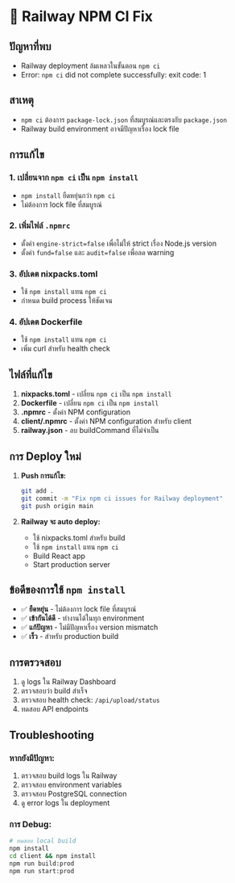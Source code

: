 # 🔧 Railway NPM CI Fix

## ปัญหาที่พบ
- Railway deployment ล้มเหลวในขั้นตอน `npm ci`
- Error: `npm ci` did not complete successfully: exit code: 1

## สาเหตุ
- `npm ci` ต้องการ `package-lock.json` ที่สมบูรณ์และตรงกับ `package.json`
- Railway build environment อาจมีปัญหาเรื่อง lock file

## การแก้ไข

### 1. เปลี่ยนจาก `npm ci` เป็น `npm install`
- `npm install` ยืดหยุ่นกว่า `npm ci`
- ไม่ต้องการ lock file ที่สมบูรณ์

### 2. เพิ่มไฟล์ `.npmrc`
- ตั้งค่า `engine-strict=false` เพื่อไม่ให้ strict เรื่อง Node.js version
- ตั้งค่า `fund=false` และ `audit=false` เพื่อลด warning

### 3. อัปเดต nixpacks.toml
- ใช้ `npm install` แทน `npm ci`
- กำหนด build process ให้ชัดเจน

### 4. อัปเดต Dockerfile
- ใช้ `npm install` แทน `npm ci`
- เพิ่ม curl สำหรับ health check

## ไฟล์ที่แก้ไข

1. **nixpacks.toml** - เปลี่ยน `npm ci` เป็น `npm install`
2. **Dockerfile** - เปลี่ยน `npm ci` เป็น `npm install`
3. **.npmrc** - ตั้งค่า NPM configuration
4. **client/.npmrc** - ตั้งค่า NPM configuration สำหรับ client
5. **railway.json** - ลบ buildCommand ที่ไม่จำเป็น

## การ Deploy ใหม่

1. **Push การแก้ไข:**
   ```bash
   git add .
   git commit -m "Fix npm ci issues for Railway deployment"
   git push origin main
   ```

2. **Railway จะ auto deploy:**
   - ใช้ nixpacks.toml สำหรับ build
   - ใช้ `npm install` แทน `npm ci`
   - Build React app
   - Start production server

## ข้อดีของการใช้ `npm install`

- ✅ **ยืดหยุ่น** - ไม่ต้องการ lock file ที่สมบูรณ์
- ✅ **เข้ากันได้ดี** - ทำงานได้ในทุก environment
- ✅ **แก้ปัญหา** - ไม่มีปัญหาเรื่อง version mismatch
- ✅ **เร็ว** - สำหรับ production build

## การตรวจสอบ

1. ดู logs ใน Railway Dashboard
2. ตรวจสอบว่า build สำเร็จ
3. ตรวจสอบ health check: `/api/upload/status`
4. ทดสอบ API endpoints

## Troubleshooting

### หากยังมีปัญหา:
1. ตรวจสอบ build logs ใน Railway
2. ตรวจสอบ environment variables
3. ตรวจสอบ PostgreSQL connection
4. ดู error logs ใน deployment

### การ Debug:
```bash
# ทดสอบ local build
npm install
cd client && npm install
npm run build:prod
npm run start:prod
```

